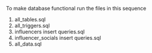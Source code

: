 To make database functional run the files in this sequence

1. all_tables.sql
2. all_triggers.sql
3. influencers insert queries.sql
4. influencer_socials insert queries.sql
5. all_data.sql

